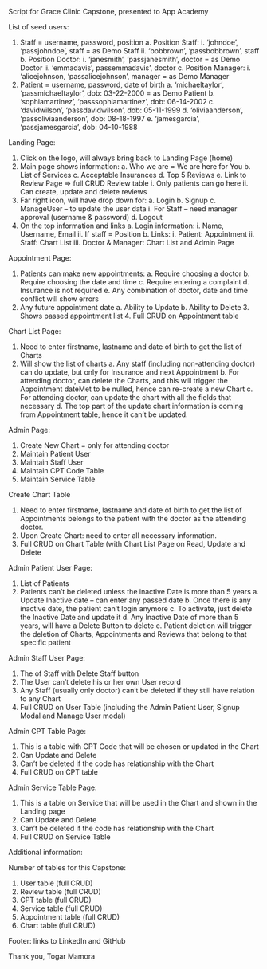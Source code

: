 Script for Grace Clinic Capstone, presented to App Academy

List of seed users:
1.	Staff = username, password, position
  a.	Position Staff:
    i.	‘johndoe’, ‘passjohndoe’, staff	= as Demo Staff
    ii.	‘bobbrown’, ‘passbobbrown’, staff
  b.	Position Doctor:
    i.	‘janesmith’, ‘passjanesmith’, doctor = as Demo Doctor
    ii.	‘emmadavis’, passemmadavis’, doctor
  c.	Position Manager:
    i.	‘alicejohnson, ‘passalicejohnson’, manager = as Demo Manager
2.	Patient = username, password, date of birth
  a.	‘michaeltaylor’, ‘passmichaeltaylor’, dob: 03-22-2000 = as Demo Patient
  b.	‘sophiamartinez’, ‘passsophiamartinez’, dob: 06-14-2002
  c.	‘davidwilson’, ‘passdavidwilson’, dob: 05-11-1999
  d.	‘oliviaanderson’, ‘passoliviaanderson’, dob: 08-18-1997
  e.	‘jamesgarcia’, ‘passjamesgarcia’, dob: 04-10-1988

Landing Page:
  1.	Click on the logo, will always bring back to Landing Page (home)
  2.	Main page shows information:
    a.	Who we are = We are here for You
    b.	List of Services
    c.	Acceptable Insurances
    d.	Top 5 Reviews
    e.	Link to Review Page => full CRUD Review table
      i.	Only patients can go here
      ii.	Can create, update and delete reviews
  3.	Far right icon, will have drop down for:
    a.	Login
    b.	Signup
    c.	ManageUser – to update the user data
      i.	For Staff – need manager approval (username & password)
    d.	Logout
  4.	On the top information and links
    a.	Login information:
      i.	Name, Username, Email
      ii.	If staff = Position
    b.	Links:
      i.	Patient: Appointment
      ii.	Staff: Chart List
      iii.	Doctor & Manager: Chart List and Admin Page

Appointment Page:
  1.	Patients can make new appointments:
    a.	Require choosing a doctor
    b.	Require choosing the date and time
    c.	Require entering a complaint
    d.	Insurance is not required
    e.	Any combination of doctor, date and time conflict will show errors
  2.	Any future appointment date
    a.	Ability to Update
    b.	Ability to Delete
    3.	Shows passed appointment list
    4.	Full CRUD on Appointment table

Chart List Page:
  1.	Need to enter firstname, lastname and date of birth to get the list of Charts
  2.	Will show the list of charts
    a.	Any staff (including non-attending doctor) can do update, but only for Insurance and next Appointment
    b.	For attending doctor, can delete the Charts, and this will trigger the Appointment dateMet to be nulled, hence can re-create a new Chart
    c.	For attending doctor, can update the chart with all the fields that necessary
    d.	The top part of the update chart information is coming from Appointment table, hence it can’t be updated.

Admin Page:
  1.	Create New Chart = only for attending doctor
  2.	Maintain Patient User
  3.	Maintain Staff User
  4.	Maintain CPT Code Table
  5.	Maintain Service Table

Create Chart Table
  1.	Need to enter firstname, lastname and date of birth to get the list of Appointments belongs to the patient with the doctor as the attending doctor.
  2.	Upon Create Chart: need to enter all necessary information.
  3.	Full CRUD on Chart Table (with Chart List Page on Read, Update and Delete

Admin Patient User Page:
  1.	List of Patients
  2.	Patients can’t be deleted unless the inactive Date is more than 5 years
    a.	Update Inactive date – can enter any passed date
    b.	Once there is any inactive date, the patient can’t login anymore
    c.	To activate, just delete the Inactive Date and update it
    d.	Any Inactive Date of more than 5 years, will have a Delete Button to delete
    e.	Patient deletion will trigger the deletion of Charts, Appointments and Reviews that belong to that specific patient

Admin Staff User Page:
  1.	The of Staff with Delete Staff button
  2.	The User can’t delete his or her own User record
  3.	Any Staff (usually only doctor) can’t be deleted if they still have relation to any Chart
  4.	Full CRUD on User Table (including the Admin Patient User, Signup Modal and Manage User modal)

Admin CPT Table Page:
  1.	This is a table with CPT Code that will be chosen or updated in the Chart
  2.	Can Update and Delete
  3.	Can’t be deleted if the code has relationship with the Chart
  4.	Full CRUD on CPT table

Admin Service Table Page:
  1.	This is a table on Service that will be used in the Chart and shown in the Landing page
  2.	Can Update and Delete
  3.	Can’t be deleted if the code has relationship with the Chart
  4.	Full CRUD on Service Table


Additional information:

Number of tables for this Capstone:
  1.	User table (full CRUD)
  2.	Review table (full CRUD)
  3.	CPT table (full CRUD)
  4.	Service table (full CRUD)
  5.	Appointment table (full CRUD)
  6.	Chart table (full CRUD)

Footer: links to LinkedIn and GitHub


Thank you,
Togar Mamora
